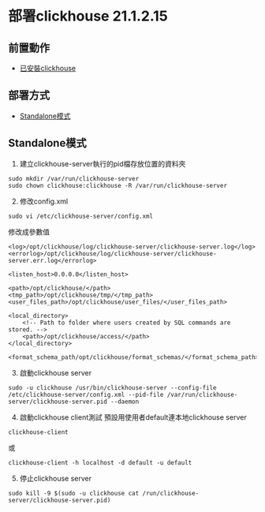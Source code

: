 # 部署clickhouse 21.1.2.15
## 前置動作
- [已安裝clickhouse](./cliclhouse_install.md)

## 部署方式
  - [Standalone模式](#standalone模式)

## Standalone模式
1. 建立clickhouse-server執行的pid檔存放位置的資料夾
```
sudo mkdir /var/run/clickhouse-server
sudo chown clickhouse:clickhouse -R /var/run/clickhouse-server
```
2. 修改config.xml
```
sudo vi /etc/clickhouse-server/config.xml
```
修改成參數值
```
<log>/opt/clickhouse/log/clickhouse-server/clickhouse-server.log</log>
<errorlog>/opt/clickhouse/log/clickhouse-server/clickhouse-server.err.log</errorlog>

<listen_host>0.0.0.0</listen_host>

<path>/opt/clickhouse/</path>
<tmp_path>/opt/clickhouse/tmp/</tmp_path>
<user_files_path>/opt/clickhouse/user_files/</user_files_path>

<local_directory>
    <!-- Path to folder where users created by SQL commands are stored. -->
    <path>/opt/clickhouse/access/</path>
</local_directory>

<format_schema_path/opt/clickhouse/format_schemas/</format_schema_path>
```
3. 啟動clickhouse server
```
sudo -u clickhouse /usr/bin/clickhouse-server --config-file /etc/clickhouse-server/config.xml --pid-file /var/run/clickhouse-server/clickhouse-server.pid --daemon
```
4. 啟動clickhouse client測試
預設用使用者default連本地clickhouse server
```
clickhouse-client
```
或
```
clickhouse-client -h localhost -d default -u default
```
5. 停止clickhouse server
```
sudo kill -9 $(sudo -u clickhouse cat /run/clickhouse-server/clickhouse-server.pid)
```